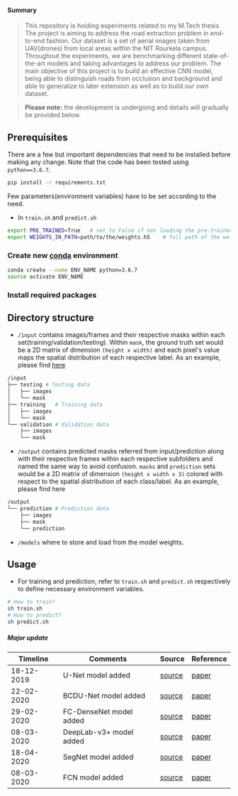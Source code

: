 #### Summary
>This repository is holding experiments related to my M.Tech thesis. <br>
The project is aiming to address the road extraction problem in end-to-end fashion. 
Our dataset is a set of aerial images taken from UAV(drones) from local areas within the NIT Rourkela campus. 
Throughout the experiments, we are benchmarking different state-of-the-art models and taking advantages to address our problem. The main objective of this project is to build an effective CNN model, being able to distinguish roads from occlusion and background
and able to generalize to later extension as well as to build our own dataset. 

> **Please note:** the development is undergoing and details will 
> gradually be provided below. 

## Prerequisites
There are a few but important dependencies that need to be installed before making any change. 
Note that the code has been tested using `python==3.6.7`. 
```bash 
pip install -r requirements.txt
```
Few parameters(environment variables) have to be set according to the need.
* In `train.sh` and `predict.sh`
```bash
export PRE_TRAINED=True   # set to False if not loading the pre-trained weight 
export WEIGHTS_IN_PATH=path/to/the/weights.h5    # full path of the weight
``` 

### Create new [conda](https://docs.conda.io/projects/conda/en/latest/user-guide/install/windows.html) environment 
```bash
conda create --name ENV_NAME python=3.6.7
source activate ENV_NAME
```
### Install required packages


## Directory structure
* `/input` contains images/frames and their respective masks within each 
set(training/validation/testing). Within `mask`, the ground truth set would be a 2D matrix of dimension `(height x width)` and each pixel's value maps the spatial distribution of each respective label. 
As an example, please find [here](https://github.com/naivomah3/lab-cv/blob/master/notebooks/image-preprocessing.ipynb)

```bash
/input
├── testing # Testing data 
│   ├── images
│   └── mask
├── training   # Training data 
│   ├── images
│   └── mask
└── validation # Validation data
    ├── images
    └── mask
```
* `/output` contains predicted masks referred from input/prediction along with their respective frames within each respective subfolders and named the same way to avoid confusion. `masks` and `prediction` sets would be a 2D matrix of dimension `(height x width x 3)` colored with respect to the spatial distribution of each class/label. As an example, please find here
```bash
/output   
└── prediction # Prediction data 
    ├── images
    ├── mask
    └── prediction
```
* `/models` where to store and load from the model weights. 



## Usage
* For training and prediction, refer to `train.sh` and `predict.sh` respectively to define necessary environment variables. 
```bash
# How to train? 
sh train.sh
# How to predict?
sh predict.sh
```

##### Major update
| Timeline |         Comments           | Source                                                                                       |        Reference                          |
| -------- | -------------------------- | -------------------------------------------------                                            | ----------------------------------------  | 
| 18-12-2019 | U-Net model added        |    [source](https://github.com/naivomah3/lab-cv/blob/master/src/models/unet.py)              | [paper](https://arxiv.org/abs/1505.04597) | 
| 22-02-2020 | BCDU-Net model added     |    [source](https://github.com/naivomah3/lab-cv/blob/master/src/models/bcd_unet.py)          | [paper](https://arxiv.org/abs/1909.00166) |
| 29-02-2020 | FC-DenseNet model added  |    [source](https://github.com/naivomah3/lab-cv/blob/master/src/models/fc_densenet.py)        | [paper](https://arxiv.org/abs/1611.09326) |
| 08-03-2020 | DeepLab-v3+ model added  |   [source](https://github.com/naivomah3/lab-cv/blob/master/src/models/deeplab_v3_plus.py)     | [paper](https://arxiv.org/abs/1802.02611) |
| 18-04-2020 | SegNet model added       |   [source](https://github.com/naivomah3/lab-cv/blob/master/src/models/segnet.py)              | [paper](https://arxiv.org/abs/1511.00561) |
| 08-03-2020 | FCN model added          |  [source](https://github.com/naivomah3/lab-cv/blob/master/src/models/fcn_8s.py)               | [paper](https://arxiv.org/abs/1411.4038)  |

